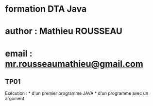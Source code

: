 # formation DTA Java
# author : Mathieu ROUSSEAU
# email  : mr.rousseaumathieu@gmail.com


## TP01 

Exécution :
	* d'un premier programme JAVA
	* d'un programme avec un argument

